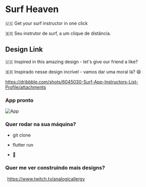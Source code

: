 # Surf Heaven

:us: Get your surf instructor in one click

:brazil: Seu instrutor de surf, a um clique de distância. 

## Design Link

:us: Inspired in this amazing design - let's give our friend a like?

:brazil: Inspirado nesse design incrível - vamos dar uma moral lá? :smile:

https://dribbble.com/shots/6045030-Surf-App-Instructors-List-Profile/attachments

### App pronto

![App](screenshots/surf.gif)

### Quer rodar na sua máquina?

- git clone

- flutter run

- :rocket:


### Quer me ver construindo mais designs?

<img src="https://cdn0.iconfinder.com/data/icons/social-network-9/50/16-512.png" alt="Twitch" style="zoom:4%;" /> https://www.twitch.tv/analogicallergy 


